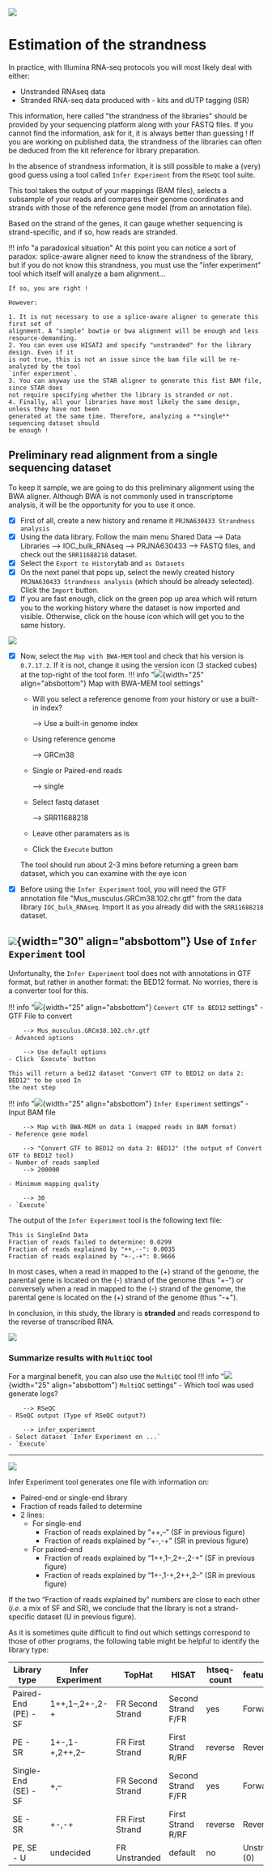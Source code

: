 ![](images/galaxylogo.png)
# Estimation of the strandness

In practice, with Illumina RNA-seq protocols you will most likely deal with either:

  - Unstranded RNAseq data
  - Stranded RNA-seq data produced with - kits and dUTP tagging (ISR)

This information, here called "the strandness of the libraries" should be provided by your
sequencing platform along with your FASTQ files. If you cannot find the information, ask
for it, it is always better than guessing ! If you are working on published data, the
strandness of the libraries can often be deduced from the kit reference for library preparation.

In the absence of strandness information, it is still possible to make a (very) good guess
using a tool called `Infer Experiment` from the `RSeQC` tool suite.

This tool takes the output of your mappings (BAM files), selects
a subsample of your reads and compares their genome coordinates and strands with those of
the reference gene model (from an annotation file).

Based on the strand of the genes, it can gauge whether sequencing is strand-specific,
and if so, how reads are stranded.

!!! info "a paradoxical situation"
    At this point you can notice a sort of paradox: splice-aware aligner need to know the
    strandness of the library, but if you do not know this strandness, you must use the
    "infer experiment" tool which itself will analyze a bam alignment...
    
    If so, you are right !
    
    However:
    
    1. It is not necessary to use a splice-aware aligner to generate this first set of
    alignment. A "simple" bowtie or bwa alignment will be enough and less resource-demanding.
    2. You can even use HISAT2 and specify "unstranded" for the library design. Even if it
    is not true, this is not an issue since the bam file will be re-analyzed by the tool
    `infer experiment`.
    3. You can anyway use the STAR aligner to generate this fist BAM file, since STAR does
    not require specifying whether the library is stranded or not.
    4. Finally, all your libraries have most likely the same design, unless they have not been
    generated at the same time. Therefore, analyzing a **single** sequencing dataset should
    be enough !

## Preliminary read alignment from a single sequencing dataset

To keep it sample, we are going to do this preliminary alignment using the BWA aligner.
Although BWA is not commonly used in transcriptome analysis, it will be the opportunity
for you to use it once.

- [x] First of all, create a new history and rename it `PRJNA630433 Strandness analysis`
- [x] Using the data library. Follow the main menu Shared Data --> Data Libraries -->
  IOC_bulk_RNAseq --> PRJNA630433 --> FASTQ files, and check out the  `SRR11688218` dataset.
- [x] Select the `Export to History`tab and `as Datasets`
- [x] On the next panel that pops up, select the newly created history `PRJNA630433
  Strandness analysis` (which should be already selected). Click the `Import` button.
- [x] If you are fast enough, click on the green pop up area which will return you to the
  working history where the dataset is now imported and visible. Otherwise, click on the
  house icon which will get you to the same history.

![](images/tool_small.png)

- [x] Now, select the `Map with BWA-MEM` tool and check that his version is `0.7.17.2`. If it
  is not, change it using the version icon (3 stacked cubes) at the top-right of the tool
  form.
!!! info "![](images/tool_small.png){width="25" align="absbottom"} Map with BWA-MEM tool settings"
    - Will you select a reference genome from your history or use a built-in index?
        
        --> Use a built-in genome index
    - Using reference genome
        
        --> GRCm38
    - Single or Paired-end reads
        
        --> single
    - Select fastq dataset
        
        --> SRR11688218
    - Leave other paramaters as is
    - Click the `Execute` button
    
    The tool should run about 2-3 mins before returning a green bam dataset, which you can
    examine with the eye icon
     
- [x] Before using the `Infer Experiment` tool, you will need the GTF annotation file
  "Mus_musculus.GRCm38.102.chr.gtf" from the data library `IOC_bulk_RNAseq`. Import it as
  you already did with the `SRR11688218` dataset.


## ![](images/tool_small.png){width="30" align="absbottom"} Use of `Infer Experiment` tool

Unfortunalty, the `Infer Experiment` tool does not with annotations in GTF format, but rather
in another format: the BED12 format. No worries, there is a converter tool for this.

!!! info "![](images/tool_small.png){width="25" align="absbottom"} `Convert GTF to BED12` settings"
    - GTF File to convert
        
        --> Mus_musculus.GRCm38.102.chr.gtf
    - Advanced options
        
        --> Use default options
    - Click `Execute` button
    
    This will return a bed12 dataset "Convert GTF to BED12 on data 2: BED12" to be used In
    the next step

!!! info "![](images/tool_small.png){width="25" align="absbottom"} `Infer Experiment` settings"
    - Input BAM file
        
        --> Map with BWA-MEM on data 1 (mapped reads in BAM format)
    - Reference gene model
        
        --> "Convert GTF to BED12 on data 2: BED12" (the output of Convert GTF to BED12 tool)
    - Number of reads sampled
        --> 200000
        
    - Minimum mapping quality
        
        --> 30
    - `Execute`

The output of the `Infer Experiment` tool is the following text file:
```
This is SingleEnd Data
Fraction of reads failed to determine: 0.0299
Fraction of reads explained by "++,--": 0.0035
Fraction of reads explained by "+-,-+": 0.9666
```

In most cases, when a read in mapped to the (+) strand of the genome, the parental gene is
located on the (-) strand of the genome (thus "+-") or conversely when a read in mapped to
the (-) strand of the genome, the parental gene is located on the (+) strand of the genome
(thus "-+").

In conclusion, in this study, the library is **stranded** and reads correspond to the reverse
of transcribed RNA.


![](images/tool_small.png)

###  Summarize results with `MultiQC` tool

For a marginal benefit, you can also use the `MultiQC` tool
!!! info "![](images/tool_small.png){width="25" align="absbottom"} `MultiQC` settings"
    - Which tool was used generate logs?
        
        --> RSeQC
    - RSeQC output (Type of RSeQC output?)
        
        --> infer_experiment
    - Select dataset `Infer Experiment on ...`
    - `Execute`

----
![](images/lamp.png)

Infer Experiment tool generates one file with information on:

- Paired-end or single-end library
- Fraction of reads failed to determine
- 2 lines:
    - For single-end
        - Fraction of reads explained by “++,–” (SF in previous figure)
        - Fraction of reads explained by “+-,-+” (SR in previous figure)
    - For paired-end
        - Fraction of reads explained by “1++,1–,2+-,2-+” (SF in previous figure)
        - Fraction of reads explained by “1+-,1-+,2++,2–” (SR in previous figure)
    
If the two “Fraction of reads explained by” numbers are close to each other (*i.e.* a mix of SF and SR),
we conclude that the library is not a strand-specific dataset (U in previous figure).

As it is sometimes quite difficult to find out which settings correspond to those of
other programs, the following table might be helpful to identify the library type:

|Library type              |Infer Experiment | TopHat           | HISAT            | htseq-count |featureCounts |
|--------------------------|-----------------|------------------|------------------|-------------|--------------|
|Paired-End (PE) - SF      |1++,1–,2+-,2-+   |FR Second Strand  |Second Strand F/FR|yes          |Forward (1)   |
|PE - SR                   |1+-,1-+,2++,2–   |FR First Strand   |First Strand R/RF |reverse      |Reverse (2)   |
|Single-End (SE) - SF      |+,–              |FR Second Strand  |Second Strand F/FR|yes          |Forward (1)   |
|SE - SR                   |+-,-+            |FR First Strand   |First Strand R/RF |reverse      |Reverse (2)   |
|PE, SE - U                |undecided        |FR Unstranded     |default           |no           |Unstranded (0)|
